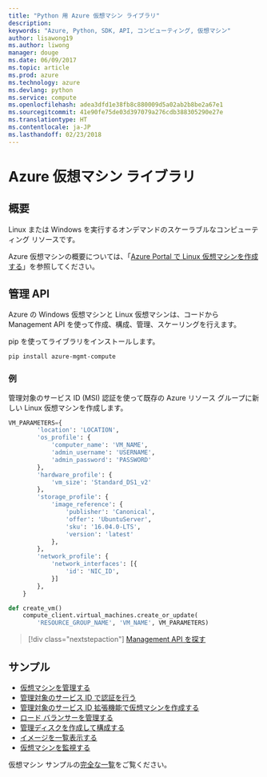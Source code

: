 ```yaml
---
title: "Python 用 Azure 仮想マシン ライブラリ"
description: 
keywords: "Azure, Python, SDK, API, コンピューティング, 仮想マシン"
author: lisawong19
ms.author: liwong
manager: douge
ms.date: 06/09/2017
ms.topic: article
ms.prod: azure
ms.technology: azure
ms.devlang: python
ms.service: compute
ms.openlocfilehash: adea3dfd1e38fb8c880009d5a02ab2b8be2a67e1
ms.sourcegitcommit: 41e90fe75de03d397079a276cdb388305290e27e
ms.translationtype: HT
ms.contentlocale: ja-JP
ms.lasthandoff: 02/23/2018
---
```

# <a name="azure-virtual-machine-libraries"></a>Azure 仮想マシン ライブラリ

## <a name="overview"></a>概要

Linux または Windows を実行するオンデマンドのスケーラブルなコンピューティング リソースです。

Azure 仮想マシンの概要については、「[Azure Portal で Linux 仮想マシンを作成する](/azure/virtual-machines/linux/quick-create-portal)」を参照してください。

## <a name="management-api"></a>管理 API

Azure の Windows 仮想マシンと Linux 仮想マシンは、コードから Management API を使って作成、構成、管理、スケーリングを行えます。

pip を使ってライブラリをインストールします。

```bash
pip install azure-mgmt-compute 
```   

### <a name="example"></a>例

管理対象のサービス ID (MSI) 認証を使って既存の Azure リソース グループに新しい Linux 仮想マシンを作成します。

```python
VM_PARAMETERS={
        'location': 'LOCATION',
        'os_profile': {
            'computer_name': 'VM_NAME',
            'admin_username': 'USERNAME',
            'admin_password': 'PASSWORD'
        },
        'hardware_profile': {
            'vm_size': 'Standard_DS1_v2'
        },
        'storage_profile': {
            'image_reference': {
                'publisher': 'Canonical',
                'offer': 'UbuntuServer',
                'sku': '16.04.0-LTS',
                'version': 'latest'
            },
        },
        'network_profile': {
            'network_interfaces': [{
                'id': 'NIC_ID',
            }]
        },
    }

def create_vm()
    compute_client.virtual_machines.create_or_update(
        'RESOURCE_GROUP_NAME', 'VM_NAME', VM_PARAMETERS)
```

> [!div class="nextstepaction"]
> [Management API を探す](/python/api/overview/azure/virtualmachines/management)

## <a name="samples"></a>サンプル

* [仮想マシンを管理する][1]
* [管理対象のサービス ID で認証を行う][2]
* [管理対象のサービス ID 拡張機能で仮想マシンを作成する][3]
* [ロード バランサーを管理する][4]
* [管理ディスクを作成して構成する][5]
* [イメージを一覧表示する][6] 
* [仮想マシンを監視する][7]

仮想マシン サンプルの[完全な一覧](https://azure.microsoft.com/resources/samples/?platform=python&term=virtual-machines)をご覧ください。

[1]: https://azure.microsoft.com/resources/samples/virtual-machines-python-manage/
[2]: https://github.com/Azure-Samples/resource-manager-python-manage-resources-with-msi
[3]: https://github.com/Azure-Samples/compute-python-msi-vm
[4]: https://azure.microsoft.com/resources/samples/network-python-manage-loadbalancer
[5]: ../docs-ref-conceptual/python-sdk-azure-samples-managed-disks.md
[6]: ../docs-ref-conceptual/python-sdk-azure-samples-list-images.md
[7]: ../docs-ref-conceptual/python-sdk-azure-samples-monitor-vms.md